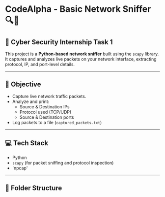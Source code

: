# CodeAlpha - Basic Network Sniffer 🔍📡

## 📌 Cyber Security Internship Task 1

This project is a **Python-based network sniffer** built using the `scapy` library.  
It captures and analyzes live packets on your network interface, extracting protocol, IP, and port-level details.

---

## 🎯 Objective

- Capture live network traffic packets.
- Analyze and print:
  - Source & Destination IPs
  - Protocol used (TCP/UDP)
  - Source & Destination ports
- Log packets to a file (`captured_packets.txt`)

---

## 💻 Tech Stack

- Python
- `scapy` (for packet sniffing and protocol inspection)
- 'npcap'
---

## 📁 Folder Structure

